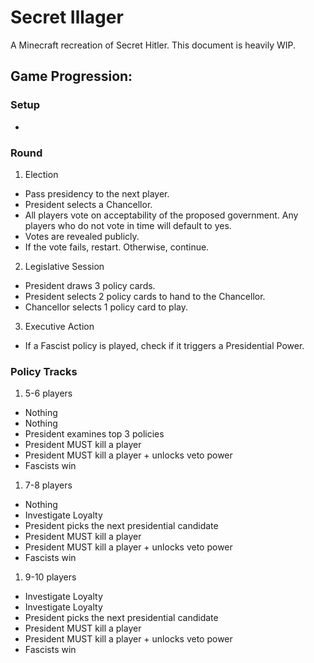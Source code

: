 # Secret Illager

A Minecraft recreation of Secret Hitler. This document is heavily WIP.

## Game Progression:
### Setup
  * 

### Round
1. Election
  * Pass presidency to the next player.
  * President selects a Chancellor.
  * All players vote on acceptability of the proposed government. Any players who do not vote in time will default to yes.
  * Votes are revealed publicly.
  * If the vote fails, restart. Otherwise, continue.
2. Legislative Session
  * President draws 3 policy cards.
  * President selects 2 policy cards to hand to the Chancellor.
  * Chancellor selects 1 policy card to play.
3. Executive Action
  * If a Fascist policy is played, check if it triggers a Presidential Power.


### Policy Tracks
1. 5-6 players
  * Nothing
  * Nothing
  * President examines top 3 policies
  * President MUST kill a player
  * President MUST kill a player + unlocks veto power
  * Fascists win
1. 7-8 players
  * Nothing
  * Investigate Loyalty
  * President picks the next presidential candidate
  * President MUST kill a player
  * President MUST kill a player + unlocks veto power
  * Fascists win
1. 9-10 players
  * Investigate Loyalty
  * Investigate Loyalty
  * President picks the next presidential candidate
  * President MUST kill a player
  * President MUST kill a player + unlocks veto power
  * Fascists win